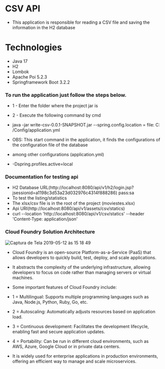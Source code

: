 # CSV API

- This application is responsible for reading a CSV file and saving the information in the H2 database

# Technologies

- Java 17
- H2
- Lombok
- Apache Poi 5.2.3
- Springframework Boot 3.2.2

### To run the application just follow the steps below.

- 1 - Enter the folder where the project jar is
- 2 - Execute the following command by cmd

- java -jar write-csv-0.0.1-SNAPSHOT.jar --spring.config.location = file: C: /Config/application.yml
- OBS: This start command in the application, it finds the configurations of the configuration file of the database
- among other configurations (application.yml)
- -Dspring.profiles.active=local

### Documentation for testing api
- H2 Database URL(http://localhost:8080/api/v1/h2/login.jsp?jsessionid=a1198c3d53a23d032976c4314f888286) pass:sa
- To test the listing/statistics
- The xlsx/csv file is in the root of the project (moviestes.xlsx)
- Api URI(http://localhost:8080/api/v1/assets/csv/statics) 
- curl --location 'http://localhost:8080/api/v1/csv/statics' \--header 'Content-Type: application/json'

### Cloud Foundry Solution Architecture
![Captura de Tela 2019-05-12 às 15 18 49](https://res.cloudinary.com/duep7y7ve/image/upload/v1724192539/Captura_de_Tela_2024-08-20_a%CC%80s_18.39.27_phexlo.png)

- Cloud Foundry is an open-source Platform-as-a-Service (PaaS) that allows developers to quickly build, test, deploy, and scale applications.

- It abstracts the complexity of the underlying infrastructure, allowing developers to focus on code rather than managing servers or virtual machines.

- Some important features of Cloud Foundry include:

- 1 = Multilingual: Supports multiple programming languages such as Java, Node.js, Python, Ruby, Go, etc.

- 2 = Autoscaling: Automatically adjusts resources based on application load.

- 3 = Continuous development: Facilitates the development lifecycle, enabling fast and secure application updates.

- 4 = Portability: Can be run in different cloud environments, such as AWS, Azure, Google Cloud or in private data centers.

- It is widely used for enterprise applications in production environments, offering an efficient way to manage and scale microservices.
